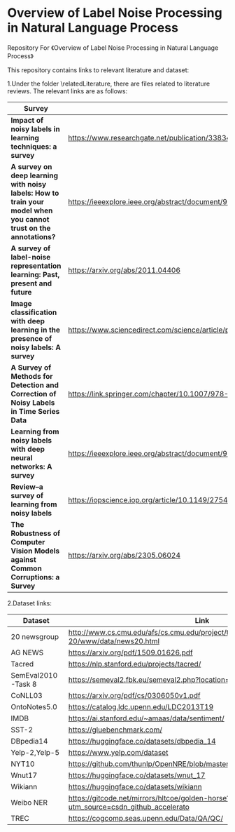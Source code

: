 # Overview of Label Noise Processing in Natural Language Process
Repository For 《Overview of Label Noise Processing in Natural Language Process》

This repository contains links to relevant literature and dataset:

1.Under the folder \relatedLiterature, there are files related to literature reviews. The relevant links are as follows: 

| Survey                                                       | Link                                                         |
| ------------------------------------------------------------ | ------------------------------------------------------------ |
| **Impact of noisy labels in learning techniques: a survey**  | https://www.researchgate.net/publication/338347147_Impact_of_Noisy_Labels_in_Learning_Techniques_A_Survey |
| **A survey on deep learning with noisy labels: How to train your model when you cannot trust on the annotations?** | https://ieeexplore.ieee.org/abstract/document/9266015/       |
| **A survey of label-noise representation learning: Past, present and future** | https://arxiv.org/abs/2011.04406                             |
| **Image classification with deep learning in the presence of noisy labels: A survey** | https://www.sciencedirect.com/science/article/pii/S0950705121000344 |
| **A Survey of Methods for Detection and Correction of Noisy Labels in Time Series Data** | https://link.springer.com/chapter/10.1007/978-3-030-79150-6_38 |
| **Learning from noisy labels with deep neural networks: A survey** | https://ieeexplore.ieee.org/abstract/document/9729424        |
| **Review–a survey of learning from noisy labels**            | https://iopscience.iop.org/article/10.1149/2754-2726/ac75f5/meta |
| **The Robustness of Computer Vision Models against Common Corruptions: a Survey** | https://arxiv.org/abs/2305.06024                             |

2.Dataset links:

| Dataset            | Link                                                         |
| ------------------ | ------------------------------------------------------------ |
| 20 newsgroup       | http://www.cs.cmu.edu/afs/cs.cmu.edu/project/theo-20/www/data/news20.html |
| AG NEWS            | https://arxiv.org/pdf/1509.01626.pdf                         |
| Tacred             | https://nlp.stanford.edu/projects/tacred/                    |
| SemEval2010-Task 8 | https://semeval2.fbk.eu/semeval2.php?location=data           |
| CoNLL03            | https://arxiv.org/pdf/cs/0306050v1.pdf                       |
| OntoNotes5.0       | https://catalog.ldc.upenn.edu/LDC2013T19                     |
| IMDB               | https://ai.stanford.edu/~amaas/data/sentiment/               |
| SST-2              | https://gluebenchmark.com/                                   |
| DBpedia14          | https://huggingface.co/datasets/dbpedia_14                   |
| Yelp-2,Yelp-5      | https://www.yelp.com/dataset                                 |
| NYT10              | https://github.com/thunlp/OpenNRE/blob/master/benchmark/download_nyt10.sh |
| Wnut17             | https://huggingface.co/datasets/wnut_17                      |
| Wikiann            | https://huggingface.co/datasets/wikiann                      |
| Weibo NER          | https://gitcode.net/mirrors/hltcoe/golden-horse?utm_source=csdn_github_accelerato |
| TREC               | https://cogcomp.seas.upenn.edu/Data/QA/QC/                   |

